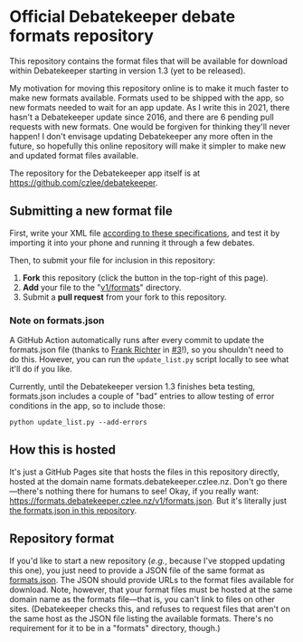 Official Debatekeeper debate formats repository
===============================================

This repository contains the format files that will be available for download within Debatekeeper starting in version 1.3 (yet to be released).

My motivation for moving this repository online is to make it much faster to make new formats available. Formats used to be shipped with the app, so new formats needed to wait for an app update. As I write this in 2021, there hasn't a Debatekeeper update since 2016, and there are 6 pending pull requests with new formats. One would be forgiven for thinking they'll never happen! I don't envisage updating Debatekeeper any more often in the future, so hopefully this online repository will make it simpler to make new and updated format files available.

The repository for the Debatekeeper app itself is at https://github.com/czlee/debatekeeper.

Submitting a new format file
----------------------------
First, write your XML file [according to these specifications](https://github.com/czlee/debatekeeper/wiki/Writing-your-own-custom-debate-format-file), and test it by importing it into your phone and running it through a few debates.

Then, to submit your file for inclusion in this repository:
1. **Fork** this repository (click the button in the top-right of this page).
2. **Add** your file to the "[v1/formats](https://github.com/czlee/debatekeeper-formats/tree/main/v1/formats)" directory.
3. Submit a **pull request** from your fork to this repository.

### Note on formats.json
A GitHub Action automatically runs after every commit to update the formats.json file (thanks to [Frank Richter](https://github.com/res2k) in [#3](https://github.com/czlee/debatekeeper-formats/pull/3)!), so you shouldn't need to do this. However, you can run the `update_list.py` script locally to see what it'll do if you like.

Currently, until the Debatekeeper version 1.3 finishes beta testing, formats.json includes a couple of "bad" entries to allow testing of error conditions in the app, so to include those:
```
python update_list.py --add-errors
```

How this is hosted
------------------

It's just a GitHub Pages site that hosts the files in this repository directly, hosted at the domain name formats.debatekeeper.czlee.nz. Don't go there—there's nothing there for humans to see! Okay, if you really want: https://formats.debatekeeper.czlee.nz/v1/formats.json. But it's literally just [the formats.json in this repository](https://github.com/czlee/debatekeeper-formats/blob/main/v1/formats.json).

Repository format
-----------------

If you'd like to start a new repository (_e.g._, because I've stopped updating this one), you just need to provide a JSON file of the same format as [formats.json](https://github.com/czlee/debatekeeper-formats/blob/main/v1/formats.json). The JSON should provide URLs to the format files available for download. Note, however, that your format files must be hosted at the same domain name as the formats file—that is, you can't link to files on other sites. (Debatekeeper checks this, and refuses to request files that aren't on the same host as the JSON file listing the available formats. There's no requirement for it to be in a "formats" directory, though.)
